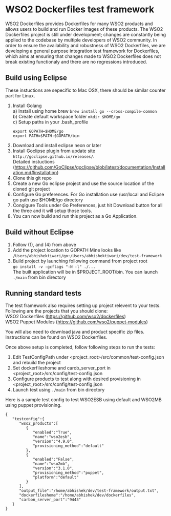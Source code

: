 # WSO2 Dockerfiles test framework

WSO2 Dockerfiles provides Dockerfiles for many WSO2 products and allows users to build and run Docker images of these products. The WSO2 Dockerfiles project is still under development; changes are constantly being applied to the codebase by multiple developers of WSO2 community. In order to ensure the availability and robustness of WSO2 Dockerfiles, we are developing a general purpose integration test framework for Dockerfiles, which aims at ensuring that changes made to WSO2 Dockerfiles does not break existing functionaly and there are no regressions introduced.

## Build using Eclipse
These instuctions are sepecific to Mac OSX, there should be similar counter part for Linux.  
1. Install Golang  
   a) Install using home brew ``` brew install go --cross-compile-common ```  
   b) Create default workspace folder ```mkdir $HOME/go```  
   c) Setup paths in your .bash_profile  
     ```
     export GOPATH=$HOME/go  
     export PATH=$PATH:$GOPATH/bin
     ```   
2. Download and install eclipse neon or later  
3. Install Goclipse plugin from update site ```http://goclipse.github.io/releases/```.  
Detailed instuctions (https://github.com/GoClipse/goclipse/blob/latest/documentation/Installation.md#installation)  
4. Clone this git repo  
5. Create a new Go eclipse project and use the source location of the cloned git project  
6. Configure Go preferences. For Go installation use /usr/local and Eclipse go path use $HOME/go directory  
7. Congigure Tools under Go Preferences, just hit Download button for all the three and it will setup those tools.  
8. You can now build and run this project as a Go Application. 
   
## Build without Eclipse
1. Follow (1), and (4) from above
2. Add the project location to GOPATH
   Mine looks like  
``` /Users/abhishektiwari/go:/Users/abhishektiwari/dev/test-framework ```  
3. Build project by launching following command from project root  
  ``` go install -v -gcflags "-N -l" ./... ```  
   The built application will be in $PROJECT_ROOT/bin.
   You can launch ```./main``` from bin directory

## Running standard tests
The test framework also requires setting up project relevent to your tests. Following are the projects that you should clone:  
WSO2 Dockerfiles (https://github.com/wso2/dockerfiles)  
WSO2 Puppet Modules (https://github.com/wso2/puppet-modules)  

You will also need to download java and product specific zip files. Instructions can be found on WSO2 Dockerfiles.  

Once above setup is completed, follow following steps to run the tests:  
1. Edit TestConfigPath under <project_root>/src/common/test-config.json and rebuild the project  
2. Set dockerfileshome and carob_server_port in <project_root>/src/config/test-config.json  
2. Configure products to test along with desired provisioning in <project_root>/src/config/test-config.json  
3. Launch test using ```./main``` from bin directory  

Here is a sample test config to test WSO2ESB using default and WSO2MB using puppet provisioning.

```        
{
   "testconfig":{
      "wso2_products":[
         {
            "enabled":"True",
            "name":"wso2esb",
            "version":"4.9.0",
            "provisioning_method":"default"
         },
         {
            "enabled":"False",
            "name":"wso2mb",
            "version":"3.1.0",
            "provisioning_method":"puppet",
            "platform":"default"
         }
      ],
      "output_file":"/home/abhishek/dev/test-framework/output.txt",
      "dockerfileshome":"/home/abhishek/dev/dockerfiles",
      "carbon_server_port":"9443"
   }
}
```
